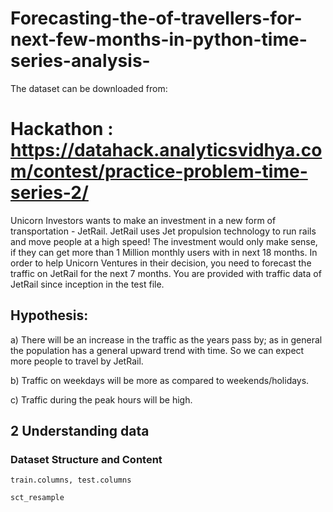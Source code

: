 # Forecasting-the-of-travellers-for-next-few-months-in-python-time-series-analysis-
The dataset can be downloaded from:
# Hackathon : https://datahack.analyticsvidhya.com/contest/practice-problem-time-series-2/


Unicorn Investors wants to make an investment in a new form of transportation - JetRail. 
JetRail uses Jet propulsion technology to run rails and move people at a high speed! 
The investment would only make sense, if they can get more than 1 Million monthly users with in next 18 months. 
In order to help Unicorn Ventures in their decision, you need to forecast the traffic on JetRail for the next 7 months. 
You are provided with traffic data of JetRail since inception in the test file.

## Hypothesis:
a) There will be an increase in the traffic as the years pass by; as in general the population has a general upward trend with time.
So we can expect more people to travel by JetRail. 

b) Traffic on weekdays will be more as compared to weekends/holidays.

c) Traffic during the peak hours will be high.


## 2 Understanding data
### Dataset Structure and Content
`train.columns, test.columns`

~~~
sct_resample 
~~~
